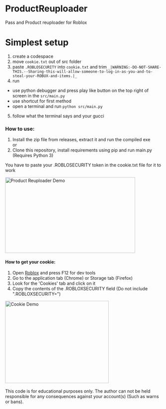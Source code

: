 # ProductReuploader
Pass and Product reuploader for Roblox

# Simplest setup
1. create a codespace
2. move `cookie.txt` out of src folder
3. paste `.ROBLOSECURITY` into `cookie.txt` and trim `_|WARNING:-DO-NOT-SHARE-THIS.--Sharing-this-will-allow-someone-to-log-in-as-you-and-to-steal-your-ROBUX-and-items.|_`
4. run
  - use python debugger and press play like button on the top right of screen in the `src/main.py`
  - use shortcut for first method
  - open a terminal and run `python src/main.py`
5. follow what the terminal says and your gucci  

<h3>How to use:</h3>
<ol>
<li>Install the zip file from releases, extract it and run the compiled exe</li>
  or
<li>Clone this repository, install requirements using pip and run main.py (Requires Python 3)</li>
</ol>

You have to paste your .ROBLOSECURITY token in the cookie.txt file for it to work

<img src="https://github.com/user-attachments/assets/99f44bd7-9270-4f90-80ef-e23c8d8ad304" width="418" height="244" alt="Product Reuploader Demo">

<h4>How to get your cookie:</h4>
<ol>
<li>Open <a href="https://www.roblox.com/home">Roblox</a> and press F12 for dev tools</li>
<li>Go to the application tab (Chrome) or Storage tab (Firefox)</li>
<li>Look for the 'Cookies' tab and click on it</li>
<li>Copy the contents of the .ROBLOXSECURITY field (Do not include ".ROBLOXSECURITY=")</li>
</ol>

<img src="https://github.com/user-attachments/assets/2c0dc8fc-7c09-4284-b6e8-f2e7d57df6ab" width="333" height="265" alt="Cookie Demo">
<br></br>
This code is for educational purposes only.
The author can not be held responsible for any consequences against your account(s) (Such as warns or bans).
